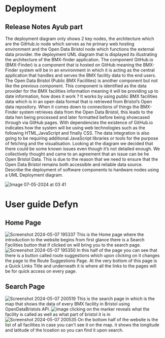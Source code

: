 # Deployment

## Release Notes Ayub part 


The deployment diagram only shows 2 key nodes, the architecture which are the GitHub.io node which serves as he primary web hosting environment and the Open Data Bristol node which functions  the external data provider. the deployment UML diagram that is displayed its illustrating the architecture of the BMX-finder application. The component GitHub.io (BMX-Finder) is a component that is hosted on GitHub meaning the BMX-Finder system will be in an environment in which it is acting as the central application that handles and serves the BMX facility data to the end users. The Open Data Bristol (Public BMX Facilities) is another component but not like the previous component. This component is identified as the data provider for the BMX facilities information meaning it will be providing up to date information, how does it work ? It works by using public BMX facilities data which is in an open data format that is retrieved from Bristol’s Open data repository.  When it comes down to connections of things the BMX-Finder system retrieves data from the Open Data Bristol, this leads to the data hen being processed and later formatted before being showcased through via GitHub pages. With dependencies the existence of GitHub.io indicates how the system will be using web technologies such as the following HTML,JavaScript and finally CSS. The data integration is also going to be requiring additional JavaScript libraries or tools for the purpose of fetching and the visualisation.  Looking at the diagram we decided that there could be some known issues even though it’s not detailed enough. We collectively thought and came to an agreement that an issue can be he Open Bristol Data. This is due to the reason that we need to ensure that the Open Data Bristol remains  both accessible and reliable data source.
Describe the deployment of software components to hardware nodes using a UML Deployment diagram.

![Image 07-05-2024 at 03 41](https://github.com/Lobst3rr/DLH-AA/assets/148768725/36efb2d3-3e4f-4488-984d-1b57a24a3572)

# User guide Defyn
## Home Page 

![Screenshot 2024-05-07 195337](https://github.com/Lobst3rr/DLH-AA/assets/148768832/c8016a62-215e-4256-b011-35dcef7bd404)
This is the Home page where the introduction to the website begins from first glance there is a Search Facilities button that if clicked on will bring you to the search page. 
![Screenshot 2024-05-07 195350](https://github.com/Lobst3rr/DLH-AA/assets/148768832/b13d0fe8-6c00-4c0d-8394-6f176356baa7)
In this half of the page you can see that there is a button called route suggestions which upon clicking on it changes the page to the Route Suggestions Page. At the very bottom of this page is a Quick Links Title and underneath it is where all the links to the pages will be for quick access on every page.

## Search Page
![Screenshot 2024-05-07 200519](https://github.com/Lobst3rr/DLH-AA/assets/148768832/47fcddc8-3d6a-4c7e-8b9d-df9837a30e84)
This is the search page in which is the map that shows the data of every BMX facility in Bristol using OpenDataBristols API.
![image](https://github.com/Lobst3rr/DLH-AA/assets/148768832/9582200e-0355-4bcc-bfe8-cb005a7c86c8)
clicking on the marker reveals what the facility is called as well as what part of bristol it is in 
![Screenshot 2024-05-07 200535](https://github.com/Lobst3rr/DLH-AA/assets/148768832/d93f61eb-f2ff-4e75-83f0-af37944d8526)
On the bottom half of the website is the list of all facilities in case you can't see it on the map. it shows the longitude and latitude of the lcoation so you can find it upon search.

